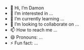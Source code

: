 - 👋 Hi, I’m Damon
- 👀 I’m interested in ...
- 🌱 I’m currently learning ...
- 💞️ I’m looking to collaborate on ...
- 📫 How to reach me ...
- 😄 Pronouns: ...
- ⚡ Fun fact: ...

<!---
Jamesdjal/Jamesdjal is a ✨ special ✨ repository because its `README.md` (this file) appears on your GitHub profile.
You can click the Preview link to take a look at your changes.
--->
